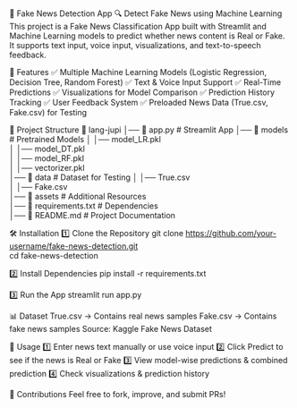 📰 Fake News Detection App
🔍 Detect Fake News using Machine Learning
This project is a Fake News Classification App built with Streamlit and Machine Learning models to predict whether news content is Real or Fake. It supports text input, voice input, visualizations, and text-to-speech feedback.

🚀 Features
✅ Multiple Machine Learning Models (Logistic Regression, Decision Tree, Random Forest)
✅ Text & Voice Input Support
✅ Real-Time Predictions
✅ Visualizations for Model Comparison
✅ Prediction History Tracking
✅ User Feedback System
✅ Preloaded News Data (True.csv, Fake.csv) for Testing

📂 Project Structure
📁 lang-jupi
│── 📄 app.py                # Streamlit App
│── 📂 models                # Pretrained Models
│   │── model_LR.pkl  
│   │── model_DT.pkl  
│   │── model_RF.pkl  
│   │── vectorizer.pkl  
│── 📂 data                  # Dataset for Testing
│   │── True.csv  
│   │── Fake.csv  
│── 📂 assets                # Additional Resources  
│── 📄 requirements.txt       # Dependencies  
│── 📄 README.md              # Project Documentation  

🛠 Installation
1️⃣ Clone the Repository
git clone https://github.com/your-username/fake-news-detection.git  
cd fake-news-detection  

2️⃣ Install Dependencies
pip install -r requirements.txt  

3️⃣ Run the App
streamlit run app.py 

📊 Dataset
True.csv → Contains real news samples
Fake.csv → Contains fake news samples
Source: Kaggle Fake News Dataset

🎤 Usage
1️⃣ Enter news text manually or use voice input
2️⃣ Click Predict to see if the news is Real or Fake
3️⃣ View model-wise predictions & combined prediction
4️⃣ Check visualizations & prediction history

🌟 Contributions
Feel free to fork, improve, and submit PRs!



